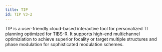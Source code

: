 ```yaml
---
title: TIP
id: TIP V3-2
---
```

TIP is a user-friendly cloud-based interactive tool for personalized TI planning optimized for TIBS-R. It supports high-end multichannel optimiziation to achieve superior focality or target multiple structures and phase modulation for sophisticated modulation schemes.
